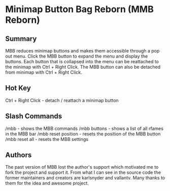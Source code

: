 # Minimap Button Bag Reborn (MMB Reborn)


## Summary
MBB reduces minimap buttons and makes them accessible through a pop out menu. Click the MBB button to expand the menu and display the buttons. Each button that is collapsed into the menu can be reattached to the minimap with Ctrl + Right Click. The MBB button can also be detached from minimap with Ctrl + Right Click.

## Hot Key
Ctrl + Right Click - detach / reattach a minimap button

## Slash Commands
/mbb - shows the MBB commands /mbb buttons - shows a list of all rfames in the MBB bar /mbb reset position - resets the position of the MBB button /mbb reset all - resets the MBB settings

## Authors

The past version of MBB lost the author's support which motivated me to fork the project and support it. From what I can see in the source code the former maintainers and creators are karlsnyder and vallantv. Many thanks to them for the idea and awesome project.
